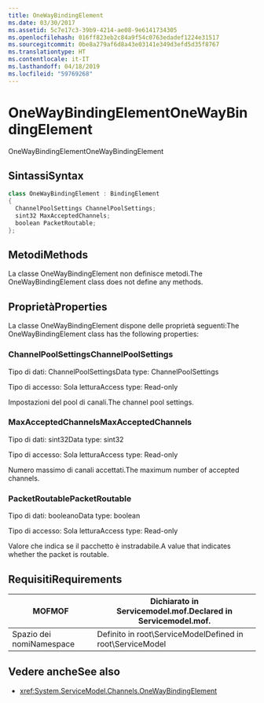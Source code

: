 ```yaml
---
title: OneWayBindingElement
ms.date: 03/30/2017
ms.assetid: 5c7e17c3-39b9-4214-ae08-9e6141734305
ms.openlocfilehash: 016ff823eb2c84a9f54c0763edadef1224e31517
ms.sourcegitcommit: 0be8a279af6d8a43e03141e349d3efd5d35f8767
ms.translationtype: HT
ms.contentlocale: it-IT
ms.lasthandoff: 04/18/2019
ms.locfileid: "59769268"
---
```

# <a name="onewaybindingelement"></a><span data-ttu-id="b9193-102">OneWayBindingElement</span><span class="sxs-lookup"><span data-stu-id="b9193-102">OneWayBindingElement</span></span>
<span data-ttu-id="b9193-103">OneWayBindingElement</span><span class="sxs-lookup"><span data-stu-id="b9193-103">OneWayBindingElement</span></span>  
  
## <a name="syntax"></a><span data-ttu-id="b9193-104">Sintassi</span><span class="sxs-lookup"><span data-stu-id="b9193-104">Syntax</span></span>  
  
```csharp
class OneWayBindingElement : BindingElement  
{  
  ChannelPoolSettings ChannelPoolSettings;  
  sint32 MaxAcceptedChannels;  
  boolean PacketRoutable;  
};  
```  
  
## <a name="methods"></a><span data-ttu-id="b9193-105">Metodi</span><span class="sxs-lookup"><span data-stu-id="b9193-105">Methods</span></span>  
 <span data-ttu-id="b9193-106">La classe OneWayBindingElement non definisce metodi.</span><span class="sxs-lookup"><span data-stu-id="b9193-106">The OneWayBindingElement class does not define any methods.</span></span>  
  
## <a name="properties"></a><span data-ttu-id="b9193-107">Proprietà</span><span class="sxs-lookup"><span data-stu-id="b9193-107">Properties</span></span>  
 <span data-ttu-id="b9193-108">La classe OneWayBindingElement dispone delle proprietà seguenti:</span><span class="sxs-lookup"><span data-stu-id="b9193-108">The OneWayBindingElement class has the following properties:</span></span>  
  
### <a name="channelpoolsettings"></a><span data-ttu-id="b9193-109">ChannelPoolSettings</span><span class="sxs-lookup"><span data-stu-id="b9193-109">ChannelPoolSettings</span></span>  
 <span data-ttu-id="b9193-110">Tipo di dati: ChannelPoolSettings</span><span class="sxs-lookup"><span data-stu-id="b9193-110">Data type: ChannelPoolSettings</span></span>  
  
 <span data-ttu-id="b9193-111">Tipo di accesso: Sola lettura</span><span class="sxs-lookup"><span data-stu-id="b9193-111">Access type: Read-only</span></span>  
  
 <span data-ttu-id="b9193-112">Impostazioni del pool di canali.</span><span class="sxs-lookup"><span data-stu-id="b9193-112">The channel pool settings.</span></span>  
  
### <a name="maxacceptedchannels"></a><span data-ttu-id="b9193-113">MaxAcceptedChannels</span><span class="sxs-lookup"><span data-stu-id="b9193-113">MaxAcceptedChannels</span></span>  
 <span data-ttu-id="b9193-114">Tipo di dati: sint32</span><span class="sxs-lookup"><span data-stu-id="b9193-114">Data type: sint32</span></span>  
  
 <span data-ttu-id="b9193-115">Tipo di accesso: Sola lettura</span><span class="sxs-lookup"><span data-stu-id="b9193-115">Access type: Read-only</span></span>  
  
 <span data-ttu-id="b9193-116">Numero massimo di canali accettati.</span><span class="sxs-lookup"><span data-stu-id="b9193-116">The maximum number of accepted channels.</span></span>  
  
### <a name="packetroutable"></a><span data-ttu-id="b9193-117">PacketRoutable</span><span class="sxs-lookup"><span data-stu-id="b9193-117">PacketRoutable</span></span>  
 <span data-ttu-id="b9193-118">Tipo di dati: booleano</span><span class="sxs-lookup"><span data-stu-id="b9193-118">Data type: boolean</span></span>  
  
 <span data-ttu-id="b9193-119">Tipo di accesso: Sola lettura</span><span class="sxs-lookup"><span data-stu-id="b9193-119">Access type: Read-only</span></span>  
  
 <span data-ttu-id="b9193-120">Valore che indica se il pacchetto è instradabile.</span><span class="sxs-lookup"><span data-stu-id="b9193-120">A value that indicates whether the packet is routable.</span></span>  
  
## <a name="requirements"></a><span data-ttu-id="b9193-121">Requisiti</span><span class="sxs-lookup"><span data-stu-id="b9193-121">Requirements</span></span>  
  
|<span data-ttu-id="b9193-122">MOF</span><span class="sxs-lookup"><span data-stu-id="b9193-122">MOF</span></span>|<span data-ttu-id="b9193-123">Dichiarato in Servicemodel.mof.</span><span class="sxs-lookup"><span data-stu-id="b9193-123">Declared in Servicemodel.mof.</span></span>|  
|---------|-----------------------------------|  
|<span data-ttu-id="b9193-124">Spazio dei nomi</span><span class="sxs-lookup"><span data-stu-id="b9193-124">Namespace</span></span>|<span data-ttu-id="b9193-125">Definito in root\ServiceModel</span><span class="sxs-lookup"><span data-stu-id="b9193-125">Defined in root\ServiceModel</span></span>|  
  
## <a name="see-also"></a><span data-ttu-id="b9193-126">Vedere anche</span><span class="sxs-lookup"><span data-stu-id="b9193-126">See also</span></span>

- <xref:System.ServiceModel.Channels.OneWayBindingElement>
